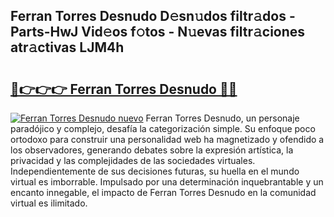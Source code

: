 ## Ferran Torres Desnudo D𝚎sn𝚞dos filtr𝚊dos - Parts-HwJ Vid𝚎os f𝚘tos - N𝚞evas filtr𝚊ciones atr𝚊ctivas LJM4h

# <h2><a href="http://mb8weg.tromn.icu/?c=Ferran+Torres+Desnudo">🔗👉👉👉 Ferran Torres Desnudo 🔗🔗</a></h2>

[![Ferran Torres Desnudo nuevo](https://i.imgur.com/pEAQMta.gif)](http://mb8weg.tromn.icu/?c=Ferran+Torres+Desnudo)
Ferran Torres Desnudo, un personaje paradójico y complejo, desafía la categorización simple. Su enfoque poco ortodoxo para construir una personalidad web ha magnetizado y ofendido a los observadores, generando debates sobre la expresión artística, la privacidad y las complejidades de las sociedades virtuales. Independientemente de sus decisiones futuras, su huella en el mundo virtual es imborrable. Impulsado por una determinación inquebrantable y un encanto innegable, el impacto de Ferran Torres Desnudo en la comunidad virtual es ilimitado.
